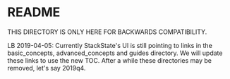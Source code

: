 # README

THIS DIRECTORY IS ONLY HERE FOR BACKWARDS COMPATIBILITY.

LB 2019-04-05: Currently StackState's UI is still pointing to links in the basic\_concepts, advanced\_concepts and guides directory. We will update these links to use the new TOC. After a while these directories may be removed, let's say 2019q4.

